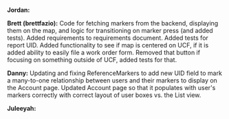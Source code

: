 **Jordan:**

**Brett (brettfazio):** Code for fetching markers from the backend, displaying them on the map, and logic for transitioning on marker press (and added tests). Added requirements to requirements document. Added tests for report UID. Added functionality to see if map is centered on UCF, if it is added ability to easily file a work order form. Removed that button if focusing on something outside of UCF, added tests for that.

**Danny:** Updating and fixing ReferenceMarkers to add new UID field to mark a many-to-one relationship between users and their markers to display on the Account page. Updated Account page so that it populates with user's markers correctly with correct layout of user boxes vs. the List view. 

**Juleeyah:**
